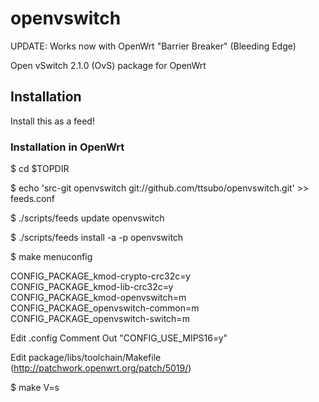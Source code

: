 openvswitch
===========

UPDATE: Works now with OpenWrt "Barrier Breaker" (Bleeding Edge)

Open vSwitch 2.1.0 (OvS) package for OpenWrt

Installation
------------

Install this as a feed!

### Installation in OpenWrt

$ cd $TOPDIR
 
$ echo 'src-git openvswitch git://github.com/ttsubo/openvswitch.git' >> feeds.conf

$ ./scripts/feeds update openvswitch

$ ./scripts/feeds install -a -p openvswitch

$ make menuconfig

CONFIG_PACKAGE_kmod-crypto-crc32c=y  
CONFIG_PACKAGE_kmod-lib-crc32c=y  
CONFIG_PACKAGE_kmod-openvswitch=m  
CONFIG_PACKAGE_openvswitch-common=m  
CONFIG_PACKAGE_openvswitch-switch=m  

Edit .config
Comment Out "CONFIG_USE_MIPS16=y"

Edit package/libs/toolchain/Makefile
(http://patchwork.openwrt.org/patch/5019/)

$ make V=s
